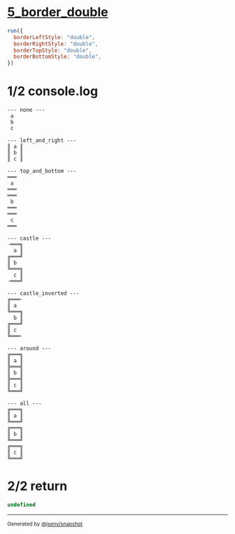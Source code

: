 # [5_border_double](../../table_3_cells_same_column.test.mjs#L113)

```js
run({
  borderLeftStyle: "double",
  borderRightStyle: "double",
  borderTopStyle: "double",
  borderBottomStyle: "double",
})
```

# 1/2 console.log

```console
--- none ---
 a 
 b 
 c 

--- left_and_right ---
║ a ║
║ b ║
║ c ║

--- top_and_bottom ---
═══
 a 
═══
═══
 b 
═══
═══
 c 
═══

--- castle ---
╶═══╗
  a ║
╔═══╝
║ b  
╚═══╗
  c ║
╶═══╝

--- castle_inverted ---
╔═══╴
║ a  
╚═══╗
  b ║
╔═══╝
║ c  
╚═══╴

--- around ---
╔═══╗
║ a ║
╠═══╣
║ b ║
╠═══╣
║ c ║
╚═══╝

--- all ---
╔═══╗
║ a ║
╚═══╝
╔═══╗
║ b ║
╚═══╝
╔═══╗
║ c ║
╚═══╝

```

# 2/2 return

```js
undefined
```

---

<sub>
  Generated by <a href="https://github.com/jsenv/core/tree/main/packages/independent/snapshot">@jsenv/snapshot</a>
</sub>
